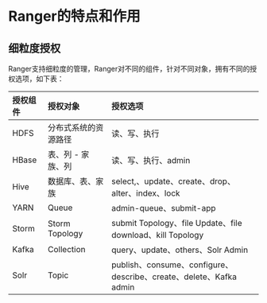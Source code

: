 Ranger的特点和作用
===================================================================================
## 细粒度授权
Ranger支持细粒度的管理，Ranger对不同的组件，针对不同对象，拥有不同的授权选项，如下表：

| 授权组件 | 授权对象 | 授权选项 |
|:------------ |:----------- |:------------|
| HDFS | 分布式系统的资源路径 | 读、写、执行 |
| HBase | 表、列 - 家族、列 | 读、写、执行、admin | 
| Hive | 数据库、表、家族 | select,、update、create、drop、alter、index、lock |
| YARN | Queue | admin-queue、submit-app |
| Storm | Storm Topology | submit Topology、file Update、file download、kill Topology |
| Kafka | Collection | query、update、others、Solr Admin |
| Solr | Topic | publish、consume、configure、describe、create、delete、Kafka admin  |

